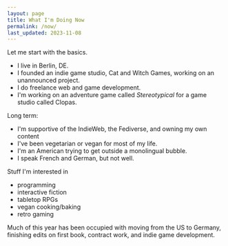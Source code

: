 ```yaml
---
layout: page
title: What I'm Doing Now
permalink: /now/
last_updated: 2023-11-08
---
```


Let me start with the basics.

- I live in Berlin, DE.
- I founded an indie game studio, Cat and Witch Games, working on an unannounced project.
- I do freelance web and game development.
- I'm working on an adventure game called _Stereotypical_ for a game studio called Clopas.

Long term:
- I'm supportive of the IndieWeb, the Fediverse, and owning my own content
- I've been vegetarian or vegan for most of my life.
- I'm an American trying to get outside a monolingual bubble.
- I speak French and German, but not well.

Stuff I'm interested in
- programming
- interactive fiction
- tabletop RPGs
- vegan cooking/baking
- retro gaming

Much of this year has been occupied with moving from the US to Germany, finishing
edits on first book, contract work, and indie game development.

